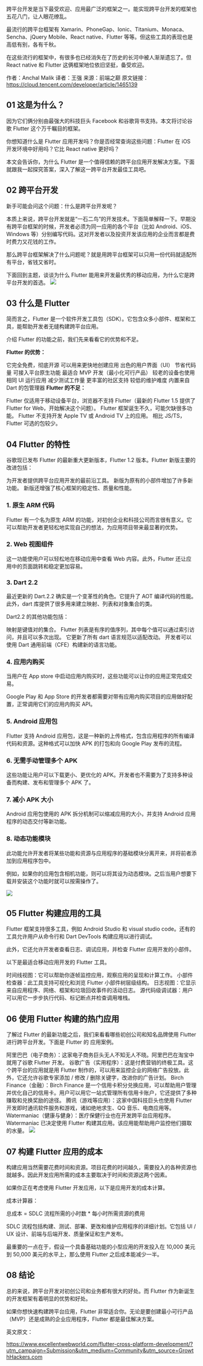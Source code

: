 跨平台开发是当下最受欢迎、应用最广泛的框架之一。能实现跨平台开发的框架也五花八门，让人眼花缭乱。

最流行的跨平台框架有 Xamarin、PhoneGap、Ionic、Titanium、Monaca、Sencha、jQuery Mobile、React native、Flutter 等等。但这些工具的表现也是高低有别，各有千秋。

在这些流行的框架中，有很多也已经消失在了历史的长河中被人渐渐遗忘了。但 React native 和 Flutter 这俩框架地位依旧坚挺，备受欢迎。

作者：Anchal Malik
译者：王强
来源：前端之巅
原文链接：https://cloud.tencent.com/developer/article/1465139

## 01 这是为什么？

因为它们俩分别由最强大的科技巨头 Facebook 和谷歌背书支持。本文将讨论谷歌 Flutter 这个万千瞩目的框架。

你想知道什么是 Flutter 应用开发吗？你是否经常查询这些问题：Flutter 在 iOS 开发环境中好用吗？它比 React native 更好吗？

本文会告诉你，为什么 Flutter 是一个值得信赖的跨平台应用开发解决方案。下面就跟我一起探究答案，深入了解这一跨平台开发最佳工具吧。

## 02 跨平台开发

新手可能会问这个问题：什么是跨平台开发呢？

本质上来说，跨平台开发就是“一石二鸟”的开发技术。下面简单解释一下。早期没有跨平台框架的时候，开发者必须为同一应用的各个平台（比如 Android、iOS、Windows 等）分别编写代码。这对开发者以及投资开发该应用的企业而言都是费时费力又花钱的工作。

那么跨平台框架解决了什么问题呢？就是用跨平台框架可以只用一份代码就适配所有平台，省钱又省时。

下面回到主题，谈谈为什么 Flutter 能用来开发最优秀的移动应用，为什么它是跨平台开发的首选。
![](https://upload-images.jianshu.io/upload_images/19956127-e00d08d62f8e5e3d.png?imageMogr2/auto-orient/strip%7CimageView2/2/w/1240)

## 03 什么是 Flutter

简而言之，Flutter 是一个软件开发工具包（SDK）。它包含众多小部件、框架和工具，能帮助开发者无缝构建跨平台应用。

介绍 Flutter 的功能之前，我们先来看看它的优势和不足。

**Flutter 的优势：**

它完全免费，彻底开源
可以用来更快地创建应用
出色的用户界面（UI）
节省代码量
可接入平台原生功能
最适合 MVP 开发（最小化可行产品）
较老的设备也使用相同 UI 运行应用
减少测试工作量
更丰富的社区支持
较低的维护难度
内置来自 Dart 的包管理器
**Flutter 的不足：**

Flutter 仅适用于移动设备平台，浏览器不支持 Flutter（最新的 Flutter 1.5 提供了 Flutter for Web，开始解决这个问题）。
Flutter 框架诞生不久，可能欠缺很多功能。
Flutter 不支持开发 Apple TV 或 Android TV 上的应用。
相比 JS/TS，Flutter 可选的包较少。
## 04 Flutter 的特性

谷歌现已发布 Flutter 的最新重大更新版本，Flutter 1.2 版本。Flutter 新版主要的改进包括：

为开发者提供跨平台应用开发的最前沿工具。
新版为原有的小部件增加了许多新功能。
新版还增强了核心框架的稳定性、质量和性能。

### 1. 原生 ARM 代码

Flutter 有一个名为原生 ARM 的功能，对初创企业和科技公司而言很有意义。它可以帮助开发者更轻松地实现自己的想法，为应用项目带来最显著的优势。

### 2. Web 视图组件

这一功能使用户可以轻松地在移动应用中查看 Web 内容。此外，Flutter 还让应用中的页面跳转和稳定更加容易。

### 3. Dart 2.2

最近更新的 Dart.2.2 确实是一个变革性的角色。它提升了 AOT 编译代码的性能。此外，dart 库提供了很多用来建立映射、列表和对象集合的类。

Dart2.2 的其他功能包括：

映射是键值对的集合。
Flutter 列表是有序的值序列，其中每个值可以通过索引访问，并且可以多次出现。
它更新了所有 dart 语言规范以适配改动。
开发者可以使用 Dart 通用前端（CFE）构建新的语言功能。
### 4. 应用内购买

当用户在 App store 中启动应用内购买时，这些功能可以让你的应用正常完成交易。

Google Play 和 App Store 的开发者都需要对带有应用内购买项目的应用做好配置，正常调用它们的应用内购买 API。

### 5. Android 应用包

Flutter 支持 Android 应用包，这是一种新的上传格式，包含应用程序的所有编译代码和资源。这种格式可以加快 APK 的打包和向 Google Play 发布的流程。

### 6. 无需手动管理多个 APK

这些功能让用户可以下载更小、更优化的 APK。开发者也不需要为了支持多种设备而构建、发布和管理多个 APK 了。

### 7. 减小 APK 大小

Android 应用包使用的 APK 拆分机制可以缩减应用的大小，并支持 Android 应用程序的动态交付等新功能。

### 8. 动态功能模块

此功能允许开发者将某些功能和资源与应用程序的基础模块分离开来，并将前者添加到应用程序包中。

例如，如果你的应用包含相机功能，则可以将其设为动态模块。之后当用户想要下载并安装这个功能时就可以按需操作了。

![](https://upload-images.jianshu.io/upload_images/19956127-6374c457b9c9f6d5.png?imageMogr2/auto-orient/strip%7CimageView2/2/w/1240)
## 05 Flutter 构建应用的工具

Flutter 框架支持很多工具，例如 Android Studio 和 visual studio code。还有的工具允许用户从命令行和 Dart DevTools 构建应用以进行调试。

此外，它还允许开发者查看日志、调试应用，并检查 Flutter 应用开发的小部件。

以下是最适合移动应用开发的 Flutter 工具。

时间线视图：它可以帮助你逐帧监控应用，观察应用的呈现和计算工作。
小部件检查器：此工具支持可视化和浏览 Flutter 小部件树层级结构。
日志视图：它显示来自应用程序、网络、框架和垃圾回收事件的活动日志。
源代码级调试器：用户可以用它一步步执行代码、标记断点并检查调用堆栈。
## 06 使用 Flutter 构建的热门应用

了解过 Flutter 的最新功能之后，我们来看看哪些初创公司和知名品牌使用 Flutter 进行跨平台开发。下面是 Flutter 的 应用案例。

阿里巴巴（电子商务）：这家电子商务巨头无人不知无人不晓。阿里巴巴在淘宝中就用了谷歌 Flutter 开发。
谷歌广告（实用程序）：这是付费营销的终极工具。这个跨平台的应用就是用 Flutter 制作的，可以用来监控企业的网络广告投放。此外，它还允许谷歌专家添加 / 修改 / 删除关键字，改进你的广告计划。
Birch Finance（金融）：Birch Finance 是一个信用卡积分兑换应用，可以帮助用户管理并优化自己的信用卡。用户可以用它一站式管理所有信用卡账户，它还提供了多种赚取和兑换奖励的途径。
腾讯（游戏等应用）：这家中国科技巨头也使用 Flutter 开发即时通讯软件服务和游戏，诸如绝地求生、QQ 音乐、电商应用等。
Watermaniac（健康与健身）：医疗保健行业也在开发跨平台应用程序。Watermaniac 已决定使用 Flutter 构建其应用。该应用能帮助用户监控他们摄取的水量。
![](https://upload-images.jianshu.io/upload_images/19956127-157c9ba2b7c5b89b.png?imageMogr2/auto-orient/strip%7CimageView2/2/w/1240)
## 07 构建 Flutter 应用的成本

构建应用当然需要花费时间和资源。项目花费的时间越久，需要投入的各种资源也就越多。因此开发应用所需的成本主要取决于时间和资源这两个因素。

如果你正在考虑使用 Flutter 开发应用，以下是应用开发的成本计算。

成本计算器：

总成本 = SDLC 流程所需的小时数 * 每小时所需资源的费用

SDLC 流程包括构建、测试、部署、更改和维护应用程序的详细计划。它包括 UI / UX 设计、前端与后端开发、质量保证和生产发布。

最重要的一点在于，假设一个具备基础功能的小型应用的开发投入在 10,000 美元到 50,000 美元的水平上，那么使用 Flutter 之后成本能减少一半。

## 08 结论

总的来说，跨平台开发对初创公司和业务都有很大的好处。而 Flutter 作为新诞生的开发框架有着明显的优势和好处。

如果你想快速构建跨平台应用，Flutter 非常适合你。无论是要创建最小可行产品（MVP）还是成熟的企业应用程序，Flutter 都是最佳解决方案。

英文原文：

https://www.excellentwebworld.com/flutter-cross-platform-development/?utm_campaign=Submission&utm_medium=Community&utm_source=GrowthHackers.com


